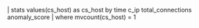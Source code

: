 | stats values(cs_host) as cs_host by time c_ip total_connections anomaly_score
| where mvcount(cs_host) = 1
